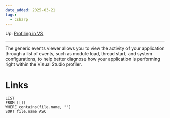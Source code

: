 ```yaml
---
date_added: 2025-03-21
tags:
  - csharp
---
```

Up: [Profiling in VS](Profiling%20in%20VS.md)
___
 The generic events viewer allows you to view the activity of your application through a list of events, such as module load, thread start, and system configurations, to help better diagnose how your application is performing right within the Visual Studio profiler.
# Links
```dataview
LIST
FROM [[]]
WHERE contains(file.name, "")
SORT file.name ASC
```
